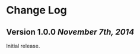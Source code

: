Change Log
==========

Version 1.0.0 *November 7th, 2014*
----------------------------

Initial release.

